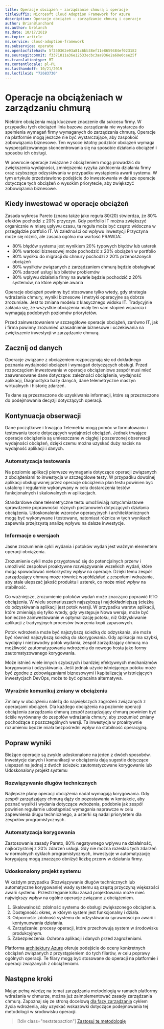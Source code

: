 ```yaml
---
title: Operacje obciążeń — zarządzanie chmurą i operacje
titleSuffix: Microsoft Cloud Adoption Framework for Azure
description: Operacje obciążeń — zarządzanie chmurą i operacje
author: BrianBlanchard
ms.author: brblanch
ms.date: 10/17/2019
ms.topic: article
ms.service: cloud-adoption-framework
ms.subservice: operate
ms.openlocfilehash: 5f250362e93a81c6bb38ef11e8659484ef023182
ms.sourcegitcommit: f3371811a36e12533ecbc3aa936e2a68e0cee25f
ms.translationtype: MT
ms.contentlocale: pl-PL
ms.lasthandoff: 10/21/2019
ms.locfileid: "72683730"
---
```

# <a name="workload-operations-in-cloud-management"></a>Operacje na obciążeniach w zarządzaniu chmurą

Niektóre obciążenia mają kluczowe znaczenie dla sukcesu firmy. W przypadku tych obciążeń linia bazowa zarządzania nie wystarcza do spełnienia wymagań firmy wymaganych do zarządzania chmurą. Operacje na platformie mogą jeszcze nie być wystarczające, aby zaspokoić zobowiązania biznesowe. Ten wysoce istotny podzbiór obciążeń wymaga wyspecjalizowanego skoncentrowania się na sposobie działania obciążeń i sposobu ich obsługi.

W powrocie operacje związane z obciążeniem mogą prowadzić do zwiększenia wydajności, zmniejszenia ryzyka zakłócenia działania firmy oraz szybszego odzyskiwania w przypadku wystąpienia awarii systemu. W tym artykule przedstawiono podejście do inwestowania w dalsze operacje dotyczące tych obciążeń o wysokim priorytecie, aby zwiększyć zobowiązania biznesowe.

## <a name="when-to-invest-in-workload-operations"></a>Kiedy inwestować w operacje obciążeń

Zasada wykresu Pareto (znana także jako reguła 80/20) stwierdza, że 80% efektów pochodzi z 20% przyczyn. Gdy portfolio IT można zwiększyć organicznie w miarę upływu czasu, ta reguła może być często widoczna w przeglądzie portfolio IT. W zależności od wpływu inwestycji Przyczyna może się różnić, ale zasada ogólna ma wartość PRAWDA:

- 80% błędów systemu jest wynikiem 20% typowych błędów lub usterek
- 80% wartości biznesowej może pochodzić z 20% obciążeń w portfolio
- 80% wysiłku do migracji do chmury pochodzi z 20% przenoszonych obciążeń
- 80% wysiłków związanych z zarządzaniem chmurą będzie obsługiwać 20% zdarzeń usługi lub biletów problemów
- 80% wpływu działania firmy na awarie będzie pochodzić z 20% systemów, na które wpłynie awaria

Operacje obciążeń powinny być stosowane tylko wtedy, gdy strategia wdrażania chmury, wyniki biznesowe i metryki operacyjne są dobrze zrozumiałe. Jest to zmiana modelu z klasycznego widoku IT. Tradycyjnie zakłada się, że wszystkie obciążenia miały ten sam stopień wsparcia i wymagają podobnych poziomów priorytetów.

Przed zainwestowaniem w szczegółowe operacje obciążeń, zarówno IT, jak i firma powinny zrozumieć uzasadnienie biznesowe i oczekiwania na zwiększenie inwestycji w zarządzanie chmurą.

## <a name="start-with-the-data"></a>Zacznij od danych

Operacje związane z obciążeniem rozpoczynają się od dokładnego poznania wydajności obciążeń i wymagań dotyczących obsługi. Przed rozpoczęciem inwestowania w operacje obciążeniowe zespół musi mieć zaawansowane dane dotyczące: zależności obciążenia, wydajność aplikacji, Diagnostyka bazy danych, dane telemetryczne maszyn wirtualnych i historię zdarzeń.

Te dane są przeznaczone do uzyskiwania informacji, które są przeznaczone do podejmowania decyzji dotyczących operacji.

## <a name="continued-observation"></a>Kontynuacja obserwacji

Dane początkowe i trwająca Telemetria mogą pomóc w formułowaniu i testowaniu teorie dotyczących wydajności obciążeń. Jednak trwające operacje obciążenia są umieszczane w ciągłej i poszerzonej obserwacji wydajności obciążeń, dzięki czemu można uzyskać duży nacisk na wydajność aplikacji i danych.

### <a name="testing-automation"></a>Automatyzacja testowania

Na poziomie aplikacji pierwsze wymagania dotyczące operacji związanych z obciążeniami to inwestycja w szczegółowe testy. W przypadku dowolnej aplikacji obsługiwanej przez operacje obciążenia plan testu powinien być ustalony i regularnie wykonywany w celu dostarczenia testów funkcjonalnych i skalowalnych w aplikacjach.

Standardowe dane telemetryczne testu umożliwiają natychmiastowe sprawdzenie poprawności różnych postanowień dotyczących działania obciążenia. Udoskonalenie wzorców operacyjnych i architektonicznych mogą być wykonywane i testowane, natomiast różnica w tych wynikach zapewnia przejrzystą analizę wpływu na dalsze inwestycje.

### <a name="understand-releases"></a>Informacje o wersjach

Jasne zrozumienie cykli wydania i potoków wydań jest ważnym elementem operacji obciążenia.

Zrozumienie cykli może przygotować się do potencjalnych przerw i umożliwić zespołowi proaktywne rozwiązywanie wszelkich wydań, które mogą spowodować niekorzystny wpływ na operacje. Dzięki temu zespół zarządzający chmurą może również współdziałać z zespołami wdrażania, aby stale ulepszać jakość produktu i usterek, co może mieć wpływ na stabilność.

Co ważniejsze, zrozumienie potoków wydań może znacząco poprawić RTO obciążenia. W wielu scenariuszach najszybszą i najdokładniejszą ścieżką do odzyskiwania aplikacji jest potok wersji. W przypadku warstw aplikacji, które zmieniają się tylko wtedy, gdy występuje Nowa wersja, może być konieczne zainwestowanie w optymalizację potoku, niż Odzyskiwanie aplikacji z tradycyjnych procesów tworzenia kopii zapasowych.

Potok wdrożenia może być najszybszą ścieżką do odzyskania, ale może być również najszybszą ścieżką do skorygowania. Gdy aplikacja ma szybki, wydajny i niezawodny potok wydania, zespół zarządzający chmurą ma możliwość zautomatyzowania wdrożenia do nowego hosta jako formy zautomatyzowanego korygowania.

Może istnieć wiele innych szybszych i bardziej efektywnych mechanizmów korygowania i odzyskiwania. Jeśli jednak użycie istniejącego potoku może być zgodne z zobowiązaniami biznesowymi i kapitalizacją w istniejących inwestycjach DevOps, może to być opłacalna alternatywa.

### <a name="clearly-communicate-changes-to-the-workload"></a>Wyraźnie komunikuj zmiany w obciążeniu

Zmiany w obciążeniu należą do największych zagrożeń związanych z operacjami obciążeń. Dla każdego obciążenia na poziomie operacji obciążenia zarządzania chmurą zespół zarządzający chmurą powinien być ściśle wyrównany do zespołów wdrażania chmury, aby zrozumieć zmiany pochodzące z poszczególnych wersji. Ta inwestycja w proaktywnie rozumieniu będzie miała bezpośredni wpływ na stabilność operacyjną.

## <a name="improve-outcomes"></a>Popraw wyniki

Bieżące operacje są zwykle udoskonalone na jeden z dwóch sposobów. Inwestycje danych i komunikacji w obciążeniu dają sugestie dotyczące ulepszeń na jednej z dwóch ścieżek: zautomatyzowane korygowanie lub Udoskonalony projekt systemu

### <a name="technical-debt-resolution"></a>Rozwiązywanie długów technicznych

Najlepsze plany operacji obciążenia nadal wymagają korygowania. Gdy zespół zarządzający chmurą dąży do pozostawania w kontakcie, aby poznać wysiłki i wydania dotyczące wdrożenia, podobnie jak zespół powinien regularnie udostępniać wymagania naprawcze w celu zapewnienia długu technicznego, a usterki są nadal priorytetem dla zespołów programistycznych.

### <a name="automate-remediation"></a>Automatyzacja korygowania

Zastosowanie zasady Pareto, 80% negatywnego wpływu na działalność, najkorzystniej z 20% zdarzeń usługi. Gdy nie można rozesłać tych zdarzeń w normalnych cyklach programistycznych, inwestycje w automatyzację korygującą mogą znacząco obniżyć liczbę przerw w działaniu firmy.

### <a name="improved-system-design"></a>Udoskonalony projekt systemu

W każdym przypadku (Rozwiązywanie długów technicznych lub automatyczne korygowanie) wady systemu są częstą przyczyną większości awarii systemu. Przestrzeganie kilku zasad projektowania może mieć największy wpływ na ogólne operacje związane z obciążeniem.

1. Skalowalność: zdolność systemu do obsługi zwiększonego obciążenia.
2. Dostępność: okres, w którym system jest funkcjonalny i działa.
3. Odporność: zdolność systemu do odzyskiwania sprawności po awarii i kontynuowania działania.
4. Zarządzanie: procesy operacji, które przechowują system w środowisku produkcyjnym.
5. Zabezpieczenia: Ochrona aplikacji i danych przed zagrożeniami.

Platforma [architektury Azure](https://docs.microsoft.com/azure/architecture/guide/pillars) oferuje podejście do oceny konkretnych obciążeń związanych z przystąpieniem do tych filarów, w celu poprawy ogólnych operacji. Te filary mogą być stosowane do operacji na platformie i operacji związanych z obciążeniami.

## <a name="next-steps"></a>Następne kroki

Mając pełną wiedzę na temat zarządzania metodologią w ramach platformy wdrażania w chmurze, można już zaimplementować zasady zarządzania chmurą. Zapoznaj się ze stroną docelową [dla fazy zarządzania](../index.md) cyklem życia wdrożenia, aby uzyskać wskazówki dotyczące podejmowania tej metodologii w środowisku operacji.

> [!div class="nextstepaction"]
> [Zastosuj tę metodologię](../index.md)
